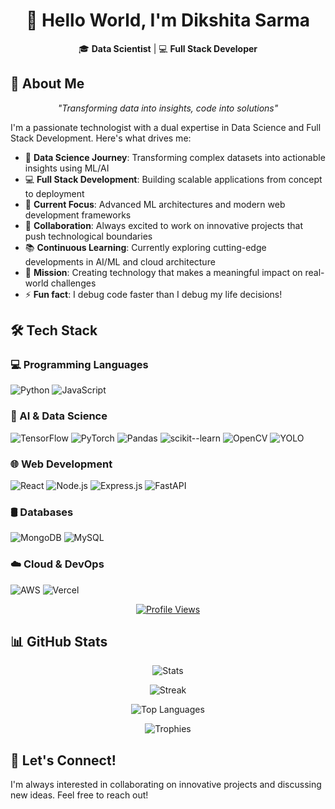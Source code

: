 # <div align="center">👋 Hello World, I'm Dikshita Sarma</div>

<div align="center">
  
  🎓 **Data Scientist** | 💻 **Full Stack Developer**

</div>

## 🚀 About Me

<div align="center">
  <i>"Transforming data into insights, code into solutions"</i>
</div>

I'm a passionate technologist with a dual expertise in Data Science and Full Stack Development. Here's what drives me:

- 🔬 **Data Science Journey**: Transforming complex datasets into actionable insights using ML/AI
- 💻 **Full Stack Development**: Building scalable applications from concept to deployment
- 🌱 **Current Focus**: Advanced ML architectures and modern web development frameworks
- 🤝 **Collaboration**: Always excited to work on innovative projects that push technological boundaries
- 📚 **Continuous Learning**: Currently exploring cutting-edge developments in AI/ML and cloud architecture
- 🎯 **Mission**: Creating technology that makes a meaningful impact on real-world challenges
- ⚡ **Fun fact**: I debug code faster than I debug my life decisions! 

## 🛠️ Tech Stack

### 💻 Programming Languages
![Python](https://img.shields.io/badge/Python-3670A0?style=for-the-badge&logo=python&logoColor=ffdd54)
![JavaScript](https://img.shields.io/badge/JavaScript-F7DF1E?style=for-the-badge&logo=javascript&logoColor=black)


### 🧠 AI & Data Science
![TensorFlow](https://img.shields.io/badge/TensorFlow-FF6F00?style=for-the-badge&logo=tensorflow&logoColor=white)
![PyTorch](https://img.shields.io/badge/PyTorch-EE4C2C?style=for-the-badge&logo=pytorch&logoColor=white)
![Pandas](https://img.shields.io/badge/Pandas-150458?style=for-the-badge&logo=pandas&logoColor=white)
![scikit--learn](https://img.shields.io/badge/scikit--learn-F7931E?style=for-the-badge&logo=scikit-learn&logoColor=white)
![OpenCV](https://img.shields.io/badge/OpenCV-5C3EE8?style=for-the-badge&logo=opencv&logoColor=white)
![YOLO](https://img.shields.io/badge/YOLO-FFA500?style=for-the-badge&logo=youtube&logoColor=white)

### 🌐 Web Development
![React](https://img.shields.io/badge/React-61DAFB?style=for-the-badge&logo=react&logoColor=black)
![Node.js](https://img.shields.io/badge/Node.js-43853D?style=for-the-badge&logo=node.js&logoColor=white)
![Express.js](https://img.shields.io/badge/Express.js-000000?style=for-the-badge&logo=express&logoColor=white)
![FastAPI](https://img.shields.io/badge/FastAPI-009688?style=for-the-badge&logo=fastapi&logoColor=white)

### 🛢️ Databases
![MongoDB](https://img.shields.io/badge/MongoDB-47A248?style=for-the-badge&logo=mongodb&logoColor=white)
![MySQL](https://img.shields.io/badge/MySQL-4479A1?style=for-the-badge&logo=mysql&logoColor=white)

### ☁️ Cloud & DevOps
![AWS](https://img.shields.io/badge/AWS-232F3E?style=for-the-badge&logo=amazon-aws&logoColor=white)
![Vercel](https://img.shields.io/badge/Vercel-000000?style=for-the-badge&logo=vercel&logoColor=white)


<div align="center">
  
  [![Profile Views](https://komarev.com/ghpvc/?username=dikshita-sarma&color=blueviolet&style=flat)](https://github.com/dikshita-sarma)
  
</div>

## 📊 GitHub Stats

<div align="center">
  
  ![Stats](https://github-readme-stats.vercel.app/api?username=dikshita-sarma&show_icons=true&theme=gruvbox)
  
  ![Streak](https://github-readme-streak-stats.herokuapp.com/?user=dikshita-sarma&theme=gruvbox)
  
  ![Top Languages](https://github-readme-stats.vercel.app/api/top-langs/?username=dikshita-sarma&hide_progress=true&theme=gruvbox)
  
  ![Trophies](https://github-profile-trophy.vercel.app/?username=dikshita-sarma&theme=gruvbox&row=2&column=4)
  
</div>

## 🤝 Let's Connect!

I'm always interested in collaborating on innovative projects and discussing new ideas. Feel free to reach out!


